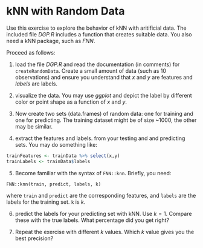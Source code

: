 # kNN with Random Data

Use this exercise to explore the behavior of kNN with aritificial
data.  The included file _DGP.R_ includes a function that creates
suitable data.  You also need a kNN package, such as _FNN_.

Proceed as follows:

1. load the file _DGP.R_ and read the documentation (in comments) for
   `createRandomData`.  Create a small amount of data (such as 10
   observations) and ensure you understand that _x_ and _y_ are
   features and _labels_ are labels.
   
2. visualize the data.  You may use _ggplot_ and depict the label by
   different color or point shape as a function of _x_ and _y_.
   
3. Now create two sets (data.frames) of random data: one for training
   and one for predicting.  The training dataset might be of size
   ~1000, the other may be similar.
   
4. extract the features and labels.  from your testing and and
   predicting sets.  You may do something like:
```r
trainFeatures <- trainData %>% select(x,y)
trainLabels <- trainData$labels
```

5. Become familiar with the syntax of `FNN::knn`.  Briefly, you need:
```
FNN::knn(train, predict, labels, k)
```
where `train` and `predict` are the corresponding features, and
`labels` are the labels for the training set.  `k` is $k$.

6. predict the labels for your predicting set with kNN.  Use $k=1$.
   Compare these with the true labels.  What percentage did you get
   right? 
   
7. Repeat the exercise with different $k$ values.  Which $k$ value
   gives you the best precision?
